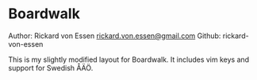 # Boardwalk

Author: Rickard von Essen <rickard.von.essen@gmail.com>
Github: rickard-von-essen

This is my slightly modified layout for Boardwalk. It includes vim keys and support for Swedish ÅÄÖ.
